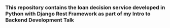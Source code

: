 ### This repository contains the loan decision service developed in Python with Django Rest Framework as part of my Intro to Backend Development Talk
